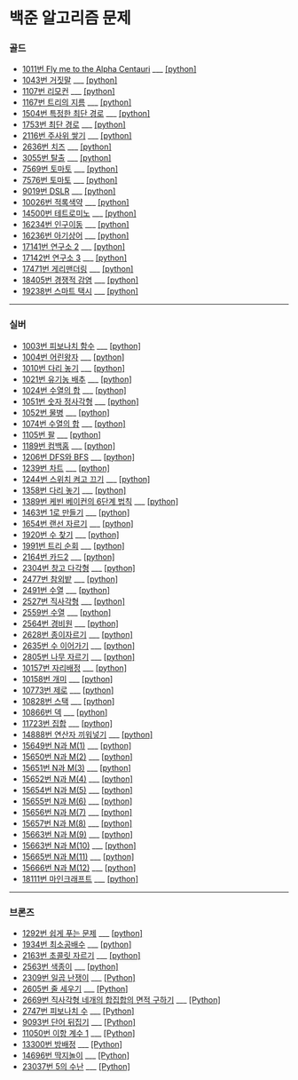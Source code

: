 # 백준 알고리즘 문제
 
 ### 골드
- [1011번 Fly me to the Alpha Centauri](https://www.acmicpc.net/problem/1011) ___ [[python]](https://github.com/gobeul/Baekjoon/blob/master/problems/1011_python.md)
- [1043번 거짓말](https://www.acmicpc.net/problem/1043) ___ [[python]](https://github.com/gobeul/Baekjoon/blob/master/problems/1043_python.md)
- [1107번 리모컨](https://www.acmicpc.net/problem/1107) ___ [[python]](https://github.com/gobeul/Baekjoon/blob/master/problems/1107_python.md)
- [1167번 트리의 지름](https://www.acmicpc.net/problem/1167) ___ [[python]](https://github.com/gobeul/Baekjoon/blob/master/problems/1167_python.md)
- [1504번 특정한 최단 경로](https://www.acmicpc.net/problem/1504) ___ [[python]](https://github.com/gobeul/Baekjoon/blob/master/problems/1504_python.md)
- [1753번 최단 경로](https://www.acmicpc.net/problem/1753) ___ [[python]](https://github.com/gobeul/Baekjoon/blob/master/problems/1753_python.md)
- [2116번 주사위 쌓기](https://www.acmicpc.net/problem/2116) ___ [[python]](https://github.com/gobeul/Baekjoon/blob/master/problems/2116_python.md)
- [2636번 치즈](https://www.acmicpc.net/problem/2636) ___ [[python]](https://github.com/gobeul/Baekjoon/blob/master/problems/2636_python.md)
- [3055번 탈출](https://www.acmicpc.net/problem/3055) ___ [[python]](https://github.com/gobeul/Baekjoon/blob/master/problems/3055_python.md)
- [7569번 토마토](https://www.acmicpc.net/problem/7569) ___ [[python]](https://github.com/gobeul/Baekjoon/blob/master/problems/7569_python.md)
- [7576번 토마토](https://www.acmicpc.net/problem/7576) ___ [[python]](https://github.com/gobeul/Baekjoon/blob/master/problems/7576_python.md)
- [9019번 DSLR](https://www.acmicpc.net/problem/9019) ___ [[python]](https://github.com/gobeul/Baekjoon/blob/master/problems/9019_python.md)
- [10026번 적록색약](https://www.acmicpc.net/problem/10026) ___ [[python]](https://github.com/gobeul/Baekjoon/blob/master/problems/10026_python.md)
- [14500번 테트로미노](https://www.acmicpc.net/problem/14500) ___ [[python]](https://github.com/gobeul/Baekjoon/blob/master/problems/14500_python.md)
- [16234번 인구이동](https://www.acmicpc.net/problem/16234) ___ [[python]](https://github.com/gobeul/Baekjoon/blob/master/problems/16234_python.md)
- [16236번 아기상어](https://www.acmicpc.net/problem/16236) ___ [[python]](https://github.com/gobeul/Baekjoon/blob/master/problems/16236_python.md)
- [17141번 연구소 2](https://www.acmicpc.net/problem/17141) ___ [[python]](https://github.com/gobeul/Baekjoon/blob/master/problems/17141_python.md)
- [17142번 연구소 3](https://www.acmicpc.net/problem/17142) ___ [[python]](https://github.com/gobeul/Baekjoon/blob/master/problems/17142_python.md)
- [17471번 게리맨더링](https://www.acmicpc.net/problem/17471) ___ [[python]](https://github.com/gobeul/Baekjoon/blob/master/problems/17471ㄴ_python.md)
- [18405번 경쟁적 감염](https://www.acmicpc.net/problem/18405) ___ [[python]](https://github.com/gobeul/Baekjoon/blob/master/problems/18405_python.md)
- [19238번 스마트 택시](https://www.acmicpc.net/problem/19238) ___ [[python]](https://github.com/gobeul/Baekjoon/blob/master/problems/19238_python.md)


---
### 실버
- [1003번 피보나치 함수](https://www.acmicpc.net/problem/1003) ___ [[python]](https://github.com/gobeul/Baekjoon/blob/master/problems/1003_python.md)
- [1004번 어린왕자](https://www.acmicpc.net/problem/1004) ___ [[python]](https://github.com/gobeul/Baekjoon/blob/master/problems/1004_python.md)
- [1010번 다리 놓기](https://www.acmicpc.net/problem/1010) ___ [[python]](https://github.com/gobeul/Baekjoon/blob/master/problems/1010_python.md)
- [1021번 유기농 배추](https://www.acmicpc.net/problem/1021) ___ [[python]](https://github.com/gobeul/Baekjoon/blob/master/problems/1021_python.md)
- [1024번 수열의 합](https://www.acmicpc.net/problem/1024) ___ [[python]](https://github.com/gobeul/Baekjoon/blob/master/problems/1024_python.md)
- [1051번 숫자 정사각형](https://www.acmicpc.net/problem/1051) ___ [[python]](https://github.com/gobeul/Baekjoon/blob/master/problems/1051_python.md)
- [1052번 물병](https://www.acmicpc.net/problem/1052) ___ [[python]](https://github.com/gobeul/Baekjoon/blob/master/problems/1052_python.md)
- [1074번 수열의 합](https://www.acmicpc.net/problem/1074) ___ [[python]](https://github.com/gobeul/Baekjoon/blob/master/problems/1074_python.md)
- [1105번 팔](https://www.acmicpc.net/problem/1105) ___ [[python]](https://github.com/gobeul/Baekjoon/blob/master/problems/1105_python.md)
- [1189번 컴백홈](https://www.acmicpc.net/problem/1189) ___ [[python]](https://github.com/gobeul/Baekjoon/blob/master/problems/1189_python.md)
- [1206번 DFS와 BFS](https://www.acmicpc.net/problem/1206) ___ [[python]](https://github.com/gobeul/Baekjoon/blob/master/problems/1189_python.md)
- [1239번 차트](https://www.acmicpc.net/problem/1239) ___ [[python]](https://github.com/gobeul/Baekjoon/blob/master/problems/1206_python.md)
- [1244번 스위치 켜고 끄기](https://www.acmicpc.net/problem/1244) ___ [[python]](https://github.com/gobeul/Baekjoon/blob/master/problems/1244_python.md)
- [1358번 다리 놓기](https://www.acmicpc.net/problem/1358) ___ [[python]](https://github.com/gobeul/Baekjoon/blob/master/problems/1358_python.md)
- [1389번 케빈 베이컨의 6단계 법칙](https://www.acmicpc.net/problem/1389) ___ [[python]](https://github.com/gobeul/Baekjoon/blob/master/problems/1389_python.md)
- [1463번 1로 만들기](https://www.acmicpc.net/problem/1463) ___ [[python]](https://github.com/gobeul/Baekjoon/blob/master/problems/1463_python.md)
- [1654번 랜선 자르기](https://www.acmicpc.net/problem/1654) ___ [[python]](https://github.com/gobeul/Baekjoon/blob/master/problems/1654_python.md)
- [1920번 수 찾기](https://www.acmicpc.net/problem/1920) ___ [[python]](https://github.com/gobeul/Baekjoon/blob/master/problems/1920_python.md)
- [1991번 트리 순회](https://www.acmicpc.net/problem/1991) ___ [[python]](https://github.com/gobeul/Baekjoon/blob/master/problems/1991_python.md)
- [2164번 카드2](https://www.acmicpc.net/problem/2164) ___ [[python]](https://github.com/gobeul/Baekjoon/blob/master/problems/2164_python.md)
- [2304번 창고 다각형](https://www.acmicpc.net/problem/2304) ___ [[python]](https://github.com/gobeul/Baekjoon/blob/master/problems/2304_python.md)
- [2477번 참외밭](https://www.acmicpc.net/problem/2477) ___ [[python]](https://github.com/gobeul/Baekjoon/blob/master/problems/2477_python.md)
- [2491번 수열](https://www.acmicpc.net/problem/2491) ___ [[python]](https://github.com/gobeul/Baekjoon/blob/master/problems/2491_python.md)
- [2527번 직사각형](https://www.acmicpc.net/problem/2527) ___ [[python]](https://github.com/gobeul/Baekjoon/blob/master/problems/2527_python.md)
- [2559번 수열](https://www.acmicpc.net/problem/2559) ___ [[python]](https://github.com/gobeul/Baekjoon/blob/master/problems/2559_python.md)
- [2564번 경비원](https://www.acmicpc.net/problem/2564) ___ [[python]](https://github.com/gobeul/Baekjoon/blob/master/problems/2564_python.md)
- [2628번 종이자르기](https://www.acmicpc.net/problem/2628) ___ [[python]](https://github.com/gobeul/Baekjoon/blob/master/problems/2628_python.md)
- [2635번 수 이어가기](https://www.acmicpc.net/problem/2635) ___ [[python]](https://github.com/gobeul/Baekjoon/blob/master/problems/2635_python.md)
- [2805번 나무 자르기](https://www.acmicpc.net/problem/2805) ___ [[python]](https://github.com/gobeul/Baekjoon/blob/master/problems/2805_python.md)
- [10157번 자리배정](https://www.acmicpc.net/problem/10157) ___ [[python]](https://github.com/gobeul/Baekjoon/blob/master/problems/10157_python.md)
- [10158번 개미](https://www.acmicpc.net/problem/10158) ___ [[python]](https://github.com/gobeul/Baekjoon/blob/master/problems/10158_python.md)
- [10773번 제로](https://www.acmicpc.net/problem/10773) ___ [[python]](https://github.com/gobeul/Baekjoon/blob/master/problems/10773_python.md)
- [10828번 스택](https://www.acmicpc.net/problem/10828) ___ [[python]](https://github.com/gobeul/Baekjoon/blob/master/problems/10828_python.md)
- [10866번 덱](https://www.acmicpc.net/problem/10866) ___ [[python]](https://github.com/gobeul/Baekjoon/blob/master/problems/10866_python.md)
- [11723번 집합](https://www.acmicpc.net/problem/11723) ___ [[python]](https://github.com/gobeul/Baekjoon/blob/master/problems/11723_python.md)
- [14888번 연산자 끼워넣기](https://www.acmicpc.net/problem/14888) ___ [[python]](https://github.com/gobeul/Baekjoon/blob/master/problems/14888_python.md)
- [15649번 N과 M(1)](https://www.acmicpc.net/problem/15649) ___ [[python]](https://github.com/gobeul/Baekjoon/blob/master/problems/15649_python.md)
- [15650번 N과 M(2)](https://www.acmicpc.net/problem/15650) ___ [[python]](https://github.com/gobeul/Baekjoon/blob/master/problems/15650_python.md)
- [15651번 N과 M(3)](https://www.acmicpc.net/problem/15651) ___ [[python]](https://github.com/gobeul/Baekjoon/blob/master/problems/15651_python.md)
- [15652번 N과 M(4)](https://www.acmicpc.net/problem/15652) ___ [[python]](https://github.com/gobeul/Baekjoon/blob/master/problems/15652_python.md)
- [15654번 N과 M(5)](https://www.acmicpc.net/problem/15654) ___ [[python]](https://github.com/gobeul/Baekjoon/blob/master/problems/15654_python.md)
- [15655번 N과 M(6)](https://www.acmicpc.net/problem/15655) ___ [[python]](https://github.com/gobeul/Baekjoon/blob/master/problems/15655_python.md)
- [15656번 N과 M(7)](https://www.acmicpc.net/problem/15656) ___ [[python]](https://github.com/gobeul/Baekjoon/blob/master/problems/15656_python.md)
- [15657번 N과 M(8)](https://www.acmicpc.net/problem/15657) ___ [[python]](https://github.com/gobeul/Baekjoon/blob/master/problems/15657_python.md)
- [15663번 N과 M(9)](https://www.acmicpc.net/problem/15663) ___ [[python]](https://github.com/gobeul/Baekjoon/blob/master/problems/15663_python.md)
- [15663번 N과 M(10)](https://www.acmicpc.net/problem/15664) ___ [[python]](https://github.com/gobeul/Baekjoon/blob/master/problems/15664_python.md)
- [15665번 N과 M(11)](https://www.acmicpc.net/problem/15665) ___ [[python]](https://github.com/gobeul/Baekjoon/blob/master/problems/15665_python.md)
- [15666번 N과 M(12)](https://www.acmicpc.net/problem/15666) ___ [[python]](https://github.com/gobeul/Baekjoon/blob/master/problems/15666_python.md)
- [18111번 마인크래프트](https://www.acmicpc.net/problem/18111) ___ [[python]](https://github.com/gobeul/Baekjoon/blob/master/problems/18111_python.md)

---
 ### 브론즈
 - [1292번 쉽게 푸는 문제](https://www.acmicpc.net/problem/1292) ___ [[python]](https://github.com/gobeul/Baekjoon/blob/master/problems/1292_python.md)
 - [1934번 최소공배수](https://www.acmicpc.net/problem/1934) ___ [[python]](https://github.com/gobeul/Baekjoon/blob/master/problems/1934_python.md)
 - [2163번 초콜릿 자르기](https://www.acmicpc.net/problem/2163) ___ [[python]](https://github.com/gobeul/Baekjoon/blob/master/problems/2163_python.md)
 - [2563번 색종이](https://www.acmicpc.net/problem/2563) ___ [[python]](https://github.com/gobeul/Baekjoon/blob/master/problems/2563_python.md)
 - [2309번 일곱 난쟁이](https://www.acmicpc.net/problem/2309) ___ [[Python]](https://github.com/gobeul/Baekjoon/blob/master/problems/2309_python.md)
 - [2605번 줄 세우기](https://www.acmicpc.net/problem/2605) ___ [[Python]](https://github.com/gobeul/Baekjoon/blob/master/problems/2605_python.md)
 - [2669번 직사각형 네개의 합집합의 면적 구하기](https://www.acmicpc.net/problem/2669) ___ [[Python]](https://github.com/gobeul/Baekjoon/blob/master/problems/2669_python.md)
 - [2747번 피보나치 수](https://www.acmicpc.net/problem/2747) ___ [[Python]](https://github.com/gobeul/Baekjoon/blob/master/problems/2747_python.md)
 - [9093번 단어 뒤집기](https://www.acmicpc.net/problem/9093) ___ [[Python]](https://github.com/gobeul/Baekjoon/blob/master/problems/9093_python.md)
 - [11050번 이항 계수 1](https://www.acmicpc.net/problem/11050) ___ [[Python]](https://github.com/gobeul/Baekjoon/blob/master/problems/11050_python.md)
 - [13300번 방배정](https://www.acmicpc.net/problem/13300) ___ [[Python]](https://github.com/gobeul/Baekjoon/blob/master/problems/13300_python.md)
 - [14696번 딱지놀이](https://www.acmicpc.net/problem/14696) ___ [[Python]](https://github.com/gobeul/Baekjoon/blob/master/problems/14696_python.md)
 - [23037번 5의 수난](https://www.acmicpc.net/problem/23037) ___ [[Python]](https://github.com/gobeul/Baekjoon/blob/master/problems/23037_python.md)


